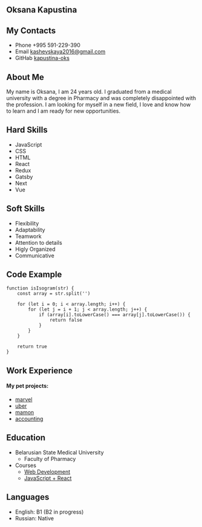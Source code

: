 
## Oksana Kapustina

## My Contacts
* Phone +995 591-229-390
* Email kashevskaya2016@gmail.com
* GitHab [kapustina-oks](https://github.com/kapustina-oks)

## About Me
My name is Oksana, I am 24 years old. I graduated from a medical university with a degree in Pharmacy and was completely disappointed with the profession. I am looking for myself in a new field, I love and know how to learn and I am ready for new opportunities.

## Hard Skills
* JavaScript
* CSS
* HTML
* React
* Redux
* Gatsby
* Next
* Vue

## Soft Skills
* Flexibility 
* Adaptability 
* Teamwork 
* Attention to details 
* Higly Organized 
* Communicative

## Code Example

```
function isIsogram(str) {
    const array = str.split('')

    for (let i = 0; i < array.length; i++) {
        for (let j = i + 1; j < array.length; j++) {
            if (array[i].toLowerCase() === array[j].toLowerCase()) {
                return false
            } 
        }
    }

    return true
}
```

## Work Experience
#### My pet projects:
* [marvel](https://github.com/kapustina-oks/marvel)
* [uber](https://github.com/kapustina-oks/uber)
* [mamon](https://github.com/kapustina-oks/mamon)
* [accounting](https://github.com/kapustina-oks/accounting-of-employees)

## Education
* Belarusian State Medical University
     + Faculty of Pharmacy
* Courses
     + [Web Development](https://www.udemy.com/course/webdeveloper/)
     + [JavaScript + React](https://www.udemy.com/course/javascript_full/)

## Languages
* English: B1 (B2 in progress)
* Russian: Native

